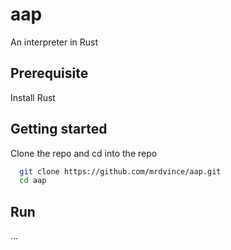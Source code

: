 # aap

An interpreter in Rust

## Prerequisite

Install Rust

## Getting started

Clone the repo and cd into the repo

```bash
  git clone https://github.com/mrdvince/aap.git
  cd aap
```

## Run

...
